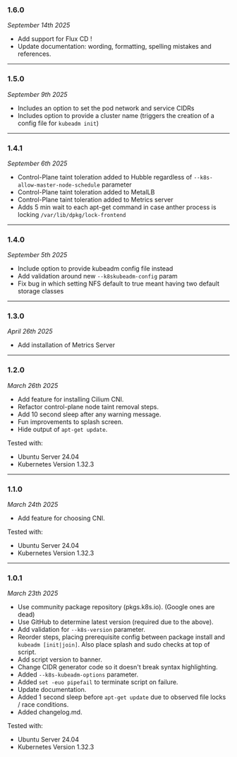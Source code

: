 
### 1.6.0
*September 14th 2025*

- Add support for Flux CD !
- Update documentation: wording, formatting, spelling mistakes and references.

---
### 1.5.0
*September 9th 2025*

- Includes an option to set the pod network and service CIDRs
- Includes option to provide a cluster name (triggers the creation of a config file for `kubeadm init`)

---
### 1.4.1
*September 6th 2025*

- Control-Plane taint toleration added to Hubble regardless of `--k8s-allow-master-node-schedule` parameter
- Control-Plane taint toleration added to MetalLB
- Control-Plane taint toleration added to Metrics server
- Adds 5 min wait to each apt-get command in case anther process is locking `/var/lib/dpkg/lock-frontend`

---
### 1.4.0
*September 5th 2025*

- Include option to provide kubeadm config file instead
- Add validation around new `--k8skubeadm-config` param
- Fix bug in which setting NFS default to true meant having two default storage classes

---
### 1.3.0
*April 26th 2025*

- Add installation of Metrics Server

---
### 1.2.0
*March 26th 2025*

- Add feature for installing Cilium CNI.
- Refactor control-plane node taint removal steps.
- Add 10 second sleep after any warning message.
- Fun improvements to splash screen.
- Hide output of `apt-get update`.

Tested with:

- Ubuntu Server 24.04
- Kubernetes Version 1.32.3

---
### 1.1.0
*March 24th 2025*

- Add feature for choosing CNI.

Tested with:

- Ubuntu Server 24.04
- Kubernetes Version 1.32.3

---
### 1.0.1
*March 23th 2025*

- Use community package repository (pkgs.k8s.io). (Google ones are dead)
- Use GitHub to determine latest version (required due to the above).
- Add validation for `--k8s-version` parameter.
- Reorder steps, placing prerequisite config between package install and `kubeadm [init|join]`. Also place splash and sudo checks at top of script.
- Add script version to banner.
- Change CIDR generator code so it doesn't break syntax highlighting.
- Added `--k8s-kubeadm-options` parameter.
- Added `set -euo pipefail` to terminate script on failure.
- Update documentation.
- Added 1 second sleep before `apt-get update` due to observed file locks / race conditions.
- Added changelog.md.

Tested with:

- Ubuntu Server 24.04
- Kubernetes Version 1.32.3
